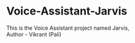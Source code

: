 # Voice-Assistant-Jarvis
This is the Voice Assistant project named Jarvis,
<br>
Author - Vikrant (Pali)
